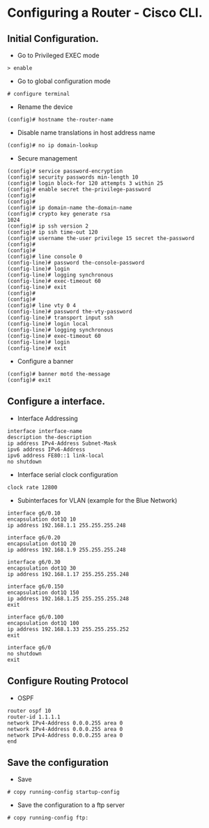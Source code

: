 # Configuring a Router - Cisco CLI.  

## Initial Configuration.  

* Go to Privileged EXEC mode  
```  
> enable  
```  
* Go to global configuration mode  
```  
# configure terminal  
```  
* Rename the device  
```  
(config)# hostname the-router-name
```  
* Disable name translations in host address name  
```  
(config)# no ip domain-lookup
```  
* Secure management   
```  
(config)# service password-encryption  
(config)# security passwords min-length 10
(config)# login block-for 120 attempts 3 within 25
(config)# enable secret the-privilege-password  
(config)#
(config)#
(config)# ip domain-name the-domain-name
(config)# crypto key generate rsa 
1024 
(config)# ip ssh version 2
(config)# ip ssh time-out 120
(config)# username the-user privilege 15 secret the-password 
(config)#
(config)# 
(config)# line console 0
(config-line)# password the-console-password
(config-line)# login
(config-line)# logging synchronous
(config-line)# exec-timeout 60
(config-line)# exit
(config)#
(config)#
(config)# line vty 0 4
(config-line)# password the-vty-password
(config-line)# transport input ssh
(config-line)# login local
(config-line)# logging synchronous
(config-line)# exec-timeout 60
(config-line)# login
(config-line)# exit
```  
* Configure a banner   
```  
(config)# banner motd the-message
(config)# exit
```  

## Configure a interface.  

* Interface Addressing  
```
interface interface-name
description the-description
ip address IPv4-Address Subnet-Mask
ipv6 address IPv6-Address
ipv6 address FE80::1 link-local 
no shutdown
```  
* Interface serial clock configuration  
```
clock rate 12800
```
* Subinterfaces for VLAN (example for the Blue Network)
```  
interface g6/0.10
encapsulation dot1Q 10
ip address 192.168.1.1 255.255.255.248

interface g6/0.20
encapsulation dot1Q 20
ip address 192.168.1.9 255.255.255.248

interface g6/0.30
encapsulation dot1Q 30
ip address 192.168.1.17 255.255.255.248

interface g6/0.150
encapsulation dot1Q 150
ip address 192.168.1.25 255.255.255.248
exit

interface g6/0.100
encapsulation dot1Q 100
ip address 192.168.1.33 255.255.255.252
exit

interface g6/0
no shutdown 
exit 
```   

## Configure Routing Protocol  

* OSPF  
```
router ospf 10
router-id 1.1.1.1
network IPv4-Address 0.0.0.255 area 0
network IPv4-Address 0.0.0.255 area 0
network IPv4-Address 0.0.0.255 area 0
end
```

## Save the configuration  

* Save  
```  
# copy running-config startup-config
```   
* Save the configuration to a ftp server  
```  
# copy running-config ftp:
```  
